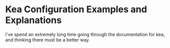 # Kea Configuration Examples and Explanations

I've spend an extremely long time going through the documentation for kea, and thinking there must be a better way.